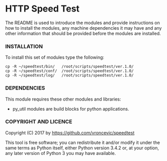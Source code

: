 # HTTP Speed Test

The README is used to introduce the modules and provide instructions on
how to install the modules, any machine dependencies it may have and any
other information that should be provided before the modules are installed.

### INSTALLATION

To install this set of modules type the following:
```
cp -R ~/speedtest/bin/   /root/scripts/speedtest/ver.1.0/
cp -R ~/speedtest/conf/  /root/scripts/speedtest/ver.1.0/
cp -R ~/speedtest/log/   /root/scripts/speedtest/ver.1.0/
```
### DEPENDENCIES

This module requires these other modules and libraries:

* py_util modules are build blocks for python applications.

### COPYRIGHT AND LICENCE

Copyright (C) 2017 by https://github.com/vroncevic/speedtest

This tool is free software; you can redistribute it and/or modify
it under the same terms as Python itself, either Python version 3.4.2 or,
at your option, any later version of Python 3 you may have available.


